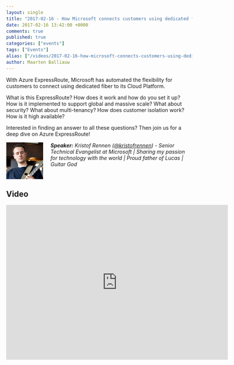 ```yaml
---
layout: single
title: "2017-02-16 - How Microsoft connects customers using dedicated fiber with Azure ExpressRoute"
date: 2017-02-16 13:42:00 +0000
comments: true
published: true
categories: ["events"]
tags: ["Events"]
alias: ["/videos/2017-02-16-how-microsoft-connects-customers-using-dedicated-fiber-with-azure-expressroute"]
author: Maarten Balliauw
---
```


With Azure ExpressRoute, Microsoft has automated the flexibility for customers to connect using dedicated fiber to its Cloud Platform.

What is this ExpressRoute? How does it work and how do you set it up? How is it implemented to support global and massive scale? What about security? What about multi-tenancy? How does customer isolation work? How is it high available?

Interested in finding an answer to all these questions? Then join us for a deep dive on Azure ExpressRoute!

<img src="/assets/media/speakers/kristof-rennen2.png" alt="" align="left" width="100" height="100" style="margin-right: 20px;">***Speaker:** Kristof Rennen (<a href="http://twitter.com/kristofrennen">@kristofrennen</a>) -&nbsp;Senior Technical Evangelist at Microsoft | Sharing my passion for technology with the world | Proud father of Lucas | Guitar God*

<br />

## Video
	
<iframe width="600" height="420" src="http://www.youtube.com/embed/zvXKoGq_9FY" frameborder="0" allowfullscreen=""></iframe>		